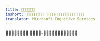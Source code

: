 ```yaml
---
title: 
inshort:  -
translator: Microsoft Cognitive Services
---
```


 -


